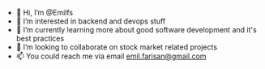 - 👋 Hi, I’m @Emilfs
- 👀 I’m interested in backend and devops stuff
- 🌱 I’m currently learning more about good software development and it's best practices
- 💞️ I’m looking to collaborate on stock market related projects
- 📫 You could reach me via email emil.farisan@gmail.com

<!---
Emilfs/Emilfs is a ✨ special ✨ repository because its `README.md` (this file) appears on your GitHub profile.
You can click the Preview link to take a look at your changes.
--->
